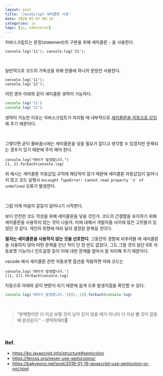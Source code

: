 ```yaml
---
layout: post
title: 'JavaScript 세미콜론 사용'
date: 2020-05-07 00:10
categories: js
tags: [js, semicolon]
---
```


자바스크립트는 문장(statement)의 구분을 위해 세미콜론 `;` 을 사용한다.

```
console.log('11'); console.log('22');
```

<br>

일반적으로 코드의 가독성을 위해 한줄에 하나의 문장만 사용한다.

```
console.log('11');
console.log('22');
```

이런 경우 아래와 같이 세미콜론 생략이 가능하다.

```js
console.log('11')
console.log('22')
```

생략이 가능한 이유는 자바스크립트가 처리될 때 내부적으로 [세미콜론을 자동으로 삽입](https://tc39.es/ecma262/#sec-automatic-semicolon-insertion)해 주기 때문이다.

<br>

그렇다면 굳이 줄바꿈시에는 세미콜론을 넣을 필요가 없다고 생각할 수 있겠지만 문제되는 경우가 있기 때문에 주의 해야 한다.

```
console.log("에러가 발생합니다.")
[1, 2].forEach(console.log)
```

위 예시는 세미콜론 자동삽입 규칙에 해당하지 않기 때문에 세미콜론 자동삽입이 일어나지 않고 코드 실행시 `Uncaught TypeError: Cannot read property '2' of undefined` 오류가 발생한다.

<br>

그럼 이제 마음의 갈등이 일어나기 시작한다.

보다 안전한 코드 작성을 위해 세미콜론을 넣을 것인가. 코드의 간결함을 유지하기 위해 세미콜론을 사용하지 않는 것이 나을까. 이에 대해서 개발자들 사이에 많은 고민들이 있었던 것 같다. 개인의 취향에 따라 달리 결정된 문제일 것이다.

**필자는 세미콜론을 사용하지 않는 것을 선호한다**. 그동안의 경험에 비추어볼 때 세미콜론을 사용하지 않아 어떤 문제를 만난 적이 단 한 번도 없었다. 그도 그럴 것이 일단 IDE 자동포맷 기능이나 린트설정 등이 이에 대한 문제를 알아서 잘 처리해 주기 때문이다.

vscode 에서 세미콜론 관련 자동포맷 옵션을 적용하면 아래 코드는

```
console.log('에러가 발생합니다.')
[(1, 2)].forEach(console.log)
```

자동으로 아래와 같이 변환이 되기 때문에 쉽게 오류 발생지점을 확인할 수 있다.

```js
console.log('에러가 발생합니다.')[(1, 2)].forEach(console.log)
```

<br>

> "완벽함이란 더 이상 보탤 것이 남아 있지 않을 때가 아니라 더 이상 뺄 것이 없을 때 완성된다." - 생텍쥐페리

<br>

### Ref.

- https://ko.javascript.info/structure#semicolon
- https://feross.org/never-use-semicolons/
- https://bakyeono.net/post/2018-01-19-javascript-use-semicolon-or-not.html
